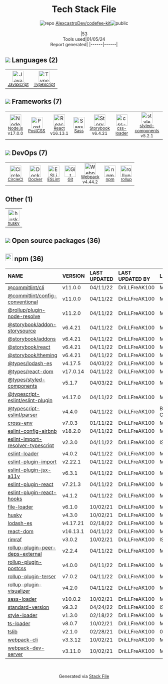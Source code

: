 <!--
&lt;--- Readme.md Snippet without images Start ---&gt;
## Tech Stack
AlexcastroDev/codefee-kit is built on the following main stack:

- [CircleCI](https://circleci.com/) – Continuous Integration
- [Node.js](http://nodejs.org/) – Frameworks (Full Stack)
- [React](https://reactjs.org/) – Javascript UI Libraries
- [Sass](http://sass-lang.com/) – CSS Pre-processors / Extensions
- [JavaScript](https://developer.mozilla.org/en-US/docs/Web/JavaScript) – Languages
- [TypeScript](http://www.typescriptlang.org) – Languages
- [Webpack](http://webpack.js.org) – JS Build Tools / JS Task Runners
- [ESLint](http://eslint.org/) – Code Review
- [PostCSS](https://github.com/postcss/postcss) – CSS Pre-processors / Extensions
- [rollup](http://rollupjs.org/) – JS Build Tools / JS Task Runners
- [styled-components](https://styled-components.com) – JavaScript Framework Components
- [css-loader](https://github.com/webpack-contrib/css-loader) – CSS Pre-processors / Extensions
- [Storybook](https://storybook.js.org/) – JavaScript Framework Components
- [Docker](https://www.docker.com/) – Virtual Machine Platforms & Containers

Full tech stack [here](/techstack.md)

&lt;--- Readme.md Snippet without images End ---&gt;

&lt;--- Readme.md Snippet with images Start ---&gt;
## Tech Stack
AlexcastroDev/codefee-kit is built on the following main stack:

- <img width='25' height='25' src='https://img.stackshare.io/service/190/CvqrSSFs_400x400.jpg' alt='CircleCI'/> [CircleCI](https://circleci.com/) – Continuous Integration
- <img width='25' height='25' src='https://img.stackshare.io/service/1011/n1JRsFeB_400x400.png' alt='Node.js'/> [Node.js](http://nodejs.org/) – Frameworks (Full Stack)
- <img width='25' height='25' src='https://img.stackshare.io/service/1020/OYIaJ1KK.png' alt='React'/> [React](https://reactjs.org/) – Javascript UI Libraries
- <img width='25' height='25' src='https://img.stackshare.io/service/1171/jCR2zNJV.png' alt='Sass'/> [Sass](http://sass-lang.com/) – CSS Pre-processors / Extensions
- <img width='25' height='25' src='https://img.stackshare.io/service/1209/javascript.jpeg' alt='JavaScript'/> [JavaScript](https://developer.mozilla.org/en-US/docs/Web/JavaScript) – Languages
- <img width='25' height='25' src='https://img.stackshare.io/service/1612/bynNY5dJ.jpg' alt='TypeScript'/> [TypeScript](http://www.typescriptlang.org) – Languages
- <img width='25' height='25' src='https://img.stackshare.io/service/1682/IMG_4636.PNG' alt='Webpack'/> [Webpack](http://webpack.js.org) – JS Build Tools / JS Task Runners
- <img width='25' height='25' src='https://img.stackshare.io/service/3337/Q4L7Jncy.jpg' alt='ESLint'/> [ESLint](http://eslint.org/) – Code Review
- <img width='25' height='25' src='https://img.stackshare.io/service/3339/rlFcjEdI.png' alt='PostCSS'/> [PostCSS](https://github.com/postcss/postcss) – CSS Pre-processors / Extensions
- <img width='25' height='25' src='https://img.stackshare.io/service/4423/zE8RTn9E_400x400.jpg' alt='rollup'/> [rollup](http://rollupjs.org/) – JS Build Tools / JS Task Runners
- <img width='25' height='25' src='https://img.stackshare.io/service/6749/styled-components.png' alt='styled-components'/> [styled-components](https://styled-components.com) – JavaScript Framework Components
- <img width='25' height='25' src='https://img.stackshare.io/service/8074/default_d2b16fd6997fb2e164de645a34f9b8d5a880d999.png' alt='css-loader'/> [css-loader](https://github.com/webpack-contrib/css-loader) – CSS Pre-processors / Extensions
- <img width='25' height='25' src='https://img.stackshare.io/service/9240/sOct-Txm_400x400.png' alt='Storybook'/> [Storybook](https://storybook.js.org/) – JavaScript Framework Components
- <img width='25' height='25' src='https://img.stackshare.io/service/586/n4u37v9t_400x400.png' alt='Docker'/> [Docker](https://www.docker.com/) – Virtual Machine Platforms & Containers

Full tech stack [here](/techstack.md)

&lt;--- Readme.md Snippet with images End ---&gt;
-->
<div align="center">

# Tech Stack File
![](https://img.stackshare.io/repo.svg "repo") [AlexcastroDev/codefee-kit](https://github.com/AlexcastroDev/codefee-kit)![](https://img.stackshare.io/public_badge.svg "public")
<br/><br/>
|53<br/>Tools used|01/05/24 <br/>Report generated|
|------|------|
</div>

## <img src='https://img.stackshare.io/languages.svg'/> Languages (2)
<table><tr>
  <td align='center'>
  <img width='36' height='36' src='https://img.stackshare.io/service/1209/javascript.jpeg' alt='JavaScript'>
  <br>
  <sub><a href="https://developer.mozilla.org/en-US/docs/Web/JavaScript">JavaScript</a></sub>
  <br>
  <sub></sub>
</td>

<td align='center'>
  <img width='36' height='36' src='https://img.stackshare.io/service/1612/bynNY5dJ.jpg' alt='TypeScript'>
  <br>
  <sub><a href="http://www.typescriptlang.org">TypeScript</a></sub>
  <br>
  <sub></sub>
</td>

</tr>
</table>

## <img src='https://img.stackshare.io/frameworks.svg'/> Frameworks (7)
<table><tr>
  <td align='center'>
  <img width='36' height='36' src='https://img.stackshare.io/service/1011/n1JRsFeB_400x400.png' alt='Node.js'>
  <br>
  <sub><a href="http://nodejs.org/">Node.js</a></sub>
  <br>
  <sub>v17.0.0</sub>
</td>

<td align='center'>
  <img width='36' height='36' src='https://img.stackshare.io/service/3339/rlFcjEdI.png' alt='PostCSS'>
  <br>
  <sub><a href="https://github.com/postcss/postcss">PostCSS</a></sub>
  <br>
  <sub></sub>
</td>

<td align='center'>
  <img width='36' height='36' src='https://img.stackshare.io/service/1020/OYIaJ1KK.png' alt='React'>
  <br>
  <sub><a href="https://reactjs.org/">React</a></sub>
  <br>
  <sub>v16.13.1</sub>
</td>

<td align='center'>
  <img width='36' height='36' src='https://img.stackshare.io/service/1171/jCR2zNJV.png' alt='Sass'>
  <br>
  <sub><a href="http://sass-lang.com/">Sass</a></sub>
  <br>
  <sub></sub>
</td>

<td align='center'>
  <img width='36' height='36' src='https://img.stackshare.io/service/9240/sOct-Txm_400x400.png' alt='Storybook'>
  <br>
  <sub><a href="https://storybook.js.org/">Storybook</a></sub>
  <br>
  <sub>v6.4.21</sub>
</td>

<td align='center'>
  <img width='36' height='36' src='https://img.stackshare.io/service/8074/default_d2b16fd6997fb2e164de645a34f9b8d5a880d999.png' alt='css-loader'>
  <br>
  <sub><a href="https://github.com/webpack-contrib/css-loader">css-loader</a></sub>
  <br>
  <sub></sub>
</td>

<td align='center'>
  <img width='36' height='36' src='https://img.stackshare.io/service/6749/styled-components.png' alt='styled-components'>
  <br>
  <sub><a href="https://styled-components.com">styled-components</a></sub>
  <br>
  <sub>v5.2.1</sub>
</td>

</tr>
</table>

## <img src='https://img.stackshare.io/devops.svg'/> DevOps (7)
<table><tr>
  <td align='center'>
  <img width='36' height='36' src='https://img.stackshare.io/service/190/CvqrSSFs_400x400.jpg' alt='CircleCI'>
  <br>
  <sub><a href="https://circleci.com/">CircleCI</a></sub>
  <br>
  <sub></sub>
</td>

<td align='center'>
  <img width='36' height='36' src='https://img.stackshare.io/service/586/n4u37v9t_400x400.png' alt='Docker'>
  <br>
  <sub><a href="https://www.docker.com/">Docker</a></sub>
  <br>
  <sub></sub>
</td>

<td align='center'>
  <img width='36' height='36' src='https://img.stackshare.io/service/3337/Q4L7Jncy.jpg' alt='ESLint'>
  <br>
  <sub><a href="http://eslint.org/">ESLint</a></sub>
  <br>
  <sub></sub>
</td>

<td align='center'>
  <img width='36' height='36' src='https://img.stackshare.io/service/1046/git.png' alt='Git'>
  <br>
  <sub><a href="http://git-scm.com/">Git</a></sub>
  <br>
  <sub></sub>
</td>

<td align='center'>
  <img width='36' height='36' src='https://img.stackshare.io/service/1682/IMG_4636.PNG' alt='Webpack'>
  <br>
  <sub><a href="http://webpack.js.org">Webpack</a></sub>
  <br>
  <sub>v4.44.2</sub>
</td>

<td align='center'>
  <img width='36' height='36' src='https://img.stackshare.io/service/1120/lejvzrnlpb308aftn31u.png' alt='npm'>
  <br>
  <sub><a href="https://www.npmjs.com/">npm</a></sub>
  <br>
  <sub></sub>
</td>

<td align='center'>
  <img width='36' height='36' src='https://img.stackshare.io/service/4423/zE8RTn9E_400x400.jpg' alt='rollup'>
  <br>
  <sub><a href="http://rollupjs.org/">rollup</a></sub>
  <br>
  <sub></sub>
</td>

</tr>
</table>

## Other (1)
<table><tr>
  <td align='center'>
  <img width='36' height='36' src='https://img.stackshare.io/service/9527/5502029.jpeg' alt='husky'>
  <br>
  <sub><a href="https://github.com/typicode/husky">husky</a></sub>
  <br>
  <sub></sub>
</td>

</tr>
</table>


## <img src='https://img.stackshare.io/group.svg' /> Open source packages (36)</h2>

## <img width='24' height='24' src='https://img.stackshare.io/service/1120/lejvzrnlpb308aftn31u.png'/> npm (36)

|NAME|VERSION|LAST UPDATED|LAST UPDATED BY|LICENSE|VULNERABILITIES|
|:------|:------|:------|:------|:------|:------|
|[@commitlint/cli](https://www.npmjs.com/@commitlint/cli)|v11.0.0|04/11/22|DriLLFreAK100 |MIT|N/A|
|[@commitlint/config-conventional](https://www.npmjs.com/@commitlint/config-conventional)|v11.0.0|04/11/22|DriLLFreAK100 |MIT|N/A|
|[@rollup/plugin-node-resolve](https://www.npmjs.com/@rollup/plugin-node-resolve)|v11.2.0|04/11/22|DriLLFreAK100 |MIT|N/A|
|[@storybook/addon-storysource](https://www.npmjs.com/@storybook/addon-storysource)|v6.4.21|04/11/22|DriLLFreAK100 |MIT|N/A|
|[@storybook/addons](https://www.npmjs.com/@storybook/addons)|v6.4.21|04/11/22|DriLLFreAK100 |MIT|N/A|
|[@storybook/react](https://www.npmjs.com/@storybook/react)|v6.4.21|04/11/22|DriLLFreAK100 |MIT|N/A|
|[@storybook/theming](https://www.npmjs.com/@storybook/theming)|v6.4.21|04/11/22|DriLLFreAK100 |MIT|N/A|
|[@types/lodash-es](https://www.npmjs.com/@types/lodash-es)|v4.17.5|04/03/22|DriLLFreAK100 |MIT|N/A|
|[@types/react-dom](https://www.npmjs.com/@types/react-dom)|v17.0.14|04/11/22|DriLLFreAK100 |MIT|N/A|
|[@types/styled-components](https://www.npmjs.com/@types/styled-components)|v5.1.7|04/03/22|DriLLFreAK100 |MIT|N/A|
|[@typescript-eslint/eslint-plugin](https://www.npmjs.com/@typescript-eslint/eslint-plugin)|v4.17.0|04/11/22|DriLLFreAK100 |MIT|N/A|
|[@typescript-eslint/parser](https://www.npmjs.com/@typescript-eslint/parser)|v4.4.0|04/11/22|DriLLFreAK100 |BSD-2-Clause|N/A|
|[cross-env](https://www.npmjs.com/cross-env)|v7.0.3|01/11/22|DriLLFreAK100 |MIT|N/A|
|[eslint-config-airbnb](https://www.npmjs.com/eslint-config-airbnb)|v18.2.0|04/11/22|DriLLFreAK100 |MIT|N/A|
|[eslint-import-resolver-typescript](https://www.npmjs.com/eslint-import-resolver-typescript)|v2.3.0|04/11/22|DriLLFreAK100 |ISC|N/A|
|[eslint-loader](https://www.npmjs.com/eslint-loader)|v4.0.2|04/11/22|DriLLFreAK100 |MIT|N/A|
|[eslint-plugin-import](https://www.npmjs.com/eslint-plugin-import)|v2.22.1|04/11/22|DriLLFreAK100 |MIT|N/A|
|[eslint-plugin-jsx-a11y](https://www.npmjs.com/eslint-plugin-jsx-a11y)|v6.3.1|04/11/22|DriLLFreAK100 |MIT|N/A|
|[eslint-plugin-react](https://www.npmjs.com/eslint-plugin-react)|v7.21.3|04/11/22|DriLLFreAK100 |MIT|N/A|
|[eslint-plugin-react-hooks](https://www.npmjs.com/eslint-plugin-react-hooks)|v4.1.2|04/11/22|DriLLFreAK100 |MIT|N/A|
|[file-loader](https://www.npmjs.com/file-loader)|v6.1.0|10/02/21|DriLLFreAK100 |MIT|N/A|
|[husky](https://www.npmjs.com/husky)|v4.3.0|10/02/21|DriLLFreAK100 |MIT|N/A|
|[lodash-es](https://www.npmjs.com/lodash-es)|v4.17.21|02/18/22|DriLLFreAK100 |MIT|N/A|
|[react-dom](https://www.npmjs.com/react-dom)|v16.13.1|04/11/22|DriLLFreAK100 |MIT|N/A|
|[rimraf](https://www.npmjs.com/rimraf)|v3.0.2|10/02/21|DriLLFreAK100 |ISC|N/A|
|[rollup-plugin-peer-deps-external](https://www.npmjs.com/rollup-plugin-peer-deps-external)|v2.2.4|04/11/22|DriLLFreAK100 |MIT|N/A|
|[rollup-plugin-postcss](https://www.npmjs.com/rollup-plugin-postcss)|v4.0.0|04/11/22|DriLLFreAK100 |MIT|N/A|
|[rollup-plugin-terser](https://www.npmjs.com/rollup-plugin-terser)|v7.0.2|04/11/22|DriLLFreAK100 |MIT|N/A|
|[rollup-plugin-visualizer](https://www.npmjs.com/rollup-plugin-visualizer)|v4.2.0|04/11/22|DriLLFreAK100 |MIT|N/A|
|[sass-loader](https://www.npmjs.com/sass-loader)|v10.0.2|10/02/21|DriLLFreAK100 |MIT|N/A|
|[standard-version](https://www.npmjs.com/standard-version)|v9.3.2|04/24/22|DriLLFreAK100 |ISC|N/A|
|[style-loader](https://www.npmjs.com/style-loader)|v1.3.0|02/18/22|DriLLFreAK100 |MIT|N/A|
|[ts-loader](https://www.npmjs.com/ts-loader)|v8.0.7|10/02/21|DriLLFreAK100 |MIT|N/A|
|[tslib](https://www.npmjs.com/tslib)|v2.1.0|02/28/21|DriLLFreAK100 |0BSD|N/A|
|[webpack-cli](https://www.npmjs.com/webpack-cli)|v3.3.12|10/02/21|DriLLFreAK100 |MIT|N/A|
|[webpack-dev-server](https://www.npmjs.com/webpack-dev-server)|v3.11.0|10/02/21|DriLLFreAK100 |MIT|N/A|

<br/>
<div align='center'>

Generated via [Stack File](https://github.com/marketplace/stack-file)
